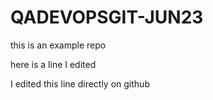 # QADEVOPSGIT-JUN23
this is an example repo

here is a line I edited


I edited this line directly on github
